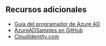 ## Recursos adicionales

- [Guía del programador de Azure AD](active-directory-developers-guide.md)
- [AzureADSamples en GitHub](https://github.com/AzureAdSamples)
- [CloudIdentity.com](https://cloudidentity.com)

<!---HONumber=Oct15_HO3-->